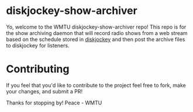 diskjockey-show-archiver
========================
Yo, welcome to the WMTU diskjockey-show-archiver repo! This repo is for the show archiving daemon that will record radio shows from a web stream based on the schedule stored in [diskjockey](https://github.com/WMTU/diskjockey) and then post the archive files to diskjockey for listeners.


Contributing
==========
If you feel that you'd like to contribute to the project feel free to fork, make your changes, and submit a PR! 

Thanks for stopping by!
Peace - WMTU
